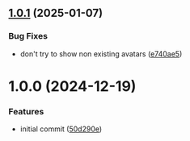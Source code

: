 ## [1.0.1](https://github.com/gonicus/gonnect/compare/v1.0.0...v1.0.1) (2025-01-07)


### Bug Fixes

* don't try to show non existing avatars ([e740ae5](https://github.com/gonicus/gonnect/commit/e740ae5d105cea88e23be540c0108365c5289682))

# 1.0.0 (2024-12-19)


### Features

* initial commit ([50d290e](https://github.com/gonicus/gonnect/commit/50d290e5e57b62a3bec426a37811f889cb97cadf))
